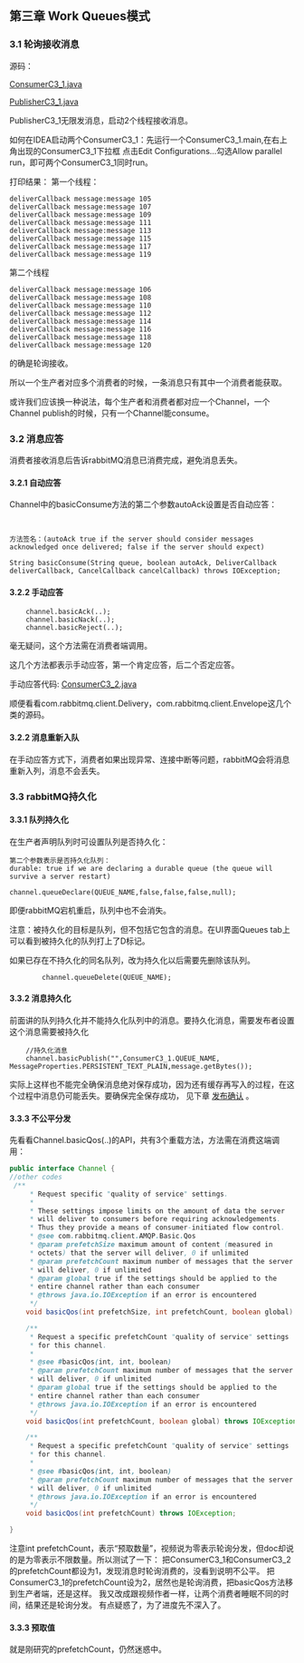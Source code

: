 ## 第三章 Work Queues模式

### 3.1 轮询接收消息

源码：

[ConsumerC3_1.java](https://github.com/YuxingXie/study-rabbitmq/blob/main/src/main/java/com/lingyun/study/rabbitmq/c3/ConsumerC3_1.java)

[PublisherC3_1.java](https://github.com/YuxingXie/study-rabbitmq/blob/main/src/main/java/com/lingyun/study/rabbitmq/c3/PublisherC3_1.java)

PublisherC3_1无限发消息，启动2个线程接收消息。

如何在IDEA启动两个ConsumerC3_1：先运行一个ConsumerC3_1.main,在右上角出现的ConsumerC3_1下拉框
点击Edit Configurations...勾选Allow parallel run，即可两个ConsumerC3_1同时run。

打印结果：
第一个线程：
```text
deliverCallback message:message 105
deliverCallback message:message 107
deliverCallback message:message 109
deliverCallback message:message 111
deliverCallback message:message 113
deliverCallback message:message 115
deliverCallback message:message 117
deliverCallback message:message 119
```
第二个线程
```text
deliverCallback message:message 106
deliverCallback message:message 108
deliverCallback message:message 110
deliverCallback message:message 112
deliverCallback message:message 114
deliverCallback message:message 116
deliverCallback message:message 118
deliverCallback message:message 120
```
的确是轮询接收。

所以一个生产者对应多个消费者的时候，一条消息只有其中一个消费者能获取。

或许我们应该换一种说法，每个生产者和消费者都对应一个Channel，一个Channel publish的时候，只有一个Channel能consume。

### 3.2 消息应答

消费者接收消息后告诉rabbitMQ消息已消费完成，避免消息丢失。

#### 3.2.1 自动应答

Channel中的basicConsume方法的第二个参数autoAck设置是否自动应答：
```text


方法签名：(autoAck true if the server should consider messages acknowledged once delivered; false if the server should expect)

String basicConsume(String queue, boolean autoAck, DeliverCallback deliverCallback, CancelCallback cancelCallback) throws IOException;
```
#### 3.2.2 手动应答


        channel.basicAck(..);
        channel.basicNack(..);
        channel.basicReject(..);
        
毫无疑问，这个方法需在消费者端调用。
        
这几个方法都表示手动应答，第一个肯定应答，后二个否定应答。

手动应答代码:
[ConsumerC3_2.java](https://github.com/YuxingXie/study-rabbitmq/blob/main/src/main/java/com/lingyun/study/rabbitmq/c3/ConsumerC3_2.java)

顺便看看com.rabbitmq.client.Delivery，com.rabbitmq.client.Envelope这几个类的源码。

#### 3.2.2 消息重新入队

在手动应答方式下，消费者如果出现异常、连接中断等问题，rabbitMQ会将消息重新入列，消息不会丢失。

### 3.3 rabbitMQ持久化

#### 3.3.1  队列持久化


在生产者声明队列时可设置队列是否持久化：
```text
第二个参数表示是否持久化队列：
durable: true if we are declaring a durable queue (the queue will survive a server restart)

channel.queueDeclare(QUEUE_NAME,false,false,false,null);
```

即便rabbitMQ宕机重启，队列中也不会消失。

注意：被持久化的目标是队列，但不包括它包含的消息。在UI界面Queues tab上可以看到被持久化的队列打上了D标记。

如果已存在不持久化的同名队列，改为持久化以后需要先删除该队列。
```text
        channel.queueDelete(QUEUE_NAME);
```

#### 3.3.2  消息持久化

前面讲的队列持久化并不能持久化队列中的消息。要持久化消息，需要发布者设置这个消息需要被持久化

```text
    //持久化消息
    channel.basicPublish("",ConsumerC3_1.QUEUE_NAME, MessageProperties.PERSISTENT_TEXT_PLAIN,message.getBytes());

```
实际上这样也不能完全确保消息绝对保存成功，因为还有缓存再写入的过程，在这个过程中消息仍可能丢失。要确保完全保存成功，
见下章 [发布确认](https://github.com/YuxingXie/study-rabbitmq/blob/main/assets/md/004.MD) 。

#### 3.3.3  不公平分发

先看看Channel.basicQos(..)的API，共有3个重载方法，方法需在消费这端调用：
```java
public interface Channel {
//other codes
 /**
     * Request specific "quality of service" settings.
     *
     * These settings impose limits on the amount of data the server
     * will deliver to consumers before requiring acknowledgements.
     * Thus they provide a means of consumer-initiated flow control.
     * @see com.rabbitmq.client.AMQP.Basic.Qos
     * @param prefetchSize maximum amount of content (measured in
     * octets) that the server will deliver, 0 if unlimited
     * @param prefetchCount maximum number of messages that the server
     * will deliver, 0 if unlimited
     * @param global true if the settings should be applied to the
     * entire channel rather than each consumer
     * @throws java.io.IOException if an error is encountered
     */
    void basicQos(int prefetchSize, int prefetchCount, boolean global) throws IOException;

    /**
     * Request a specific prefetchCount "quality of service" settings
     * for this channel.
     *
     * @see #basicQos(int, int, boolean)
     * @param prefetchCount maximum number of messages that the server
     * will deliver, 0 if unlimited
     * @param global true if the settings should be applied to the
     * entire channel rather than each consumer
     * @throws java.io.IOException if an error is encountered
     */
    void basicQos(int prefetchCount, boolean global) throws IOException;

    /**
     * Request a specific prefetchCount "quality of service" settings
     * for this channel.
     *
     * @see #basicQos(int, int, boolean)
     * @param prefetchCount maximum number of messages that the server
     * will deliver, 0 if unlimited
     * @throws java.io.IOException if an error is encountered
     */
    void basicQos(int prefetchCount) throws IOException;

}
```
注意int prefetchCount，表示“预取数量”，视频说为零表示轮询分发，但doc却说的是为零表示不限数量。所以测试了一下：
把ConsumerC3_1和ConsumerC3_2的prefetchCount都设为1，发现消息时轮询消费的，没看到说明不公平。
把ConsumerC3_1的prefetchCount设为2，居然也是轮询消费，把basicQos方法移到生产者端，还是这样。
我又改成跟视频作者一样，让两个消费者睡眠不同的时间，结果还是轮询分发。
有点疑惑了，为了进度先不深入了。

#### 3.3.3  预取值

就是刚研究的prefetchCount，仍然迷惑中。